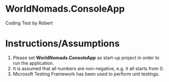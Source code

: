 WorldNomads.ConsoleApp
======================

Coding Test by Robert

Instructions/Assumptions
========================

  1. Please set **WorldNomads.ConsoleApp** as start-up project in order to run the application.
  2. It is assumed that all numbers are non-negative, e.g. it all starts from 0.
  3. Microsoft Testing Framework has been used to perform unit testings.
